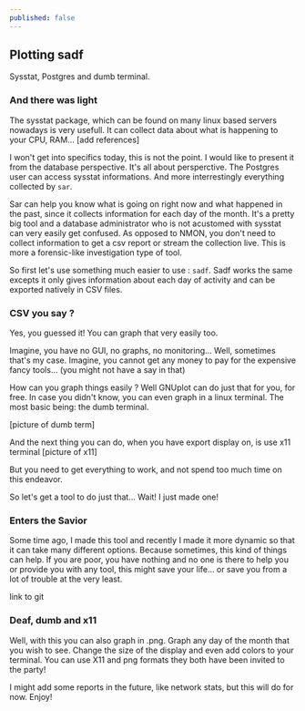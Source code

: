 ```yaml
---
published: false
---
```

## Plotting sadf

Sysstat, Postgres and dumb terminal.  

### And there was light

The sysstat package, which can be found on many linux based servers nowadays is very usefull. 
It can collect data about what is happening to your CPU, RAM... [add references]

I won't get into specifics today, this is not the point. I would like to present it from the database perspective. It's all about persperctive. The Postgres user can access sysstat informations. And more interrestingly everything collected by `sar`. 

Sar can help you know what is going on right now and what happened in the past, since it collects information for each day of the month. It's a pretty big tool and a database administrator who is not acustomed with sysstat can very easily get confused. As opposed to NMON, you don't need to collect information to get a csv report or stream the collection live. This is more a forensic-like investigation type of tool.

So first let's use something much easier to use : `sadf`. Sadf works the same excepts it only gives information about each day of activity and can be exported natively in CSV files. 

### CSV you say ? 

Yes, you guessed it! You can graph that very easily too.

Imagine, you have no GUI, no graphs, no monitoring... Well, sometimes that's my case. 
Imagine, you cannot get any money to pay for the expensive fancy tools... (you might not have a say in that)

How can you graph things easily ? Well GNUplot can do just that for you, for free.
In case you didn't know, you can even graph in a linux terminal. 
The most basic being: the dumb terminal. 

[picture of dumb term]

And the next thing you can do, when you have export display on, is use x11 terminal
[picture of x11]

But you need to get everything to work, and not spend too much time on this endeavor. 

So let's get a tool to do just that... Wait! I just made one! 


### Enters the Savior

Some time ago, I made this tool and recently I made it more dynamic so that it can take many different options. Because sometimes, this kind of things can help. 
If you are poor, you have nothing and no one is there to help you or provide you with any tool, this might save your life... or save you from a lot of trouble at the very least.

link to git

### Deaf, dumb and x11

Well, with this you can also graph in .png. Graph any day of the month that you wish to see. 
Change the size of the display and even add colors to your terminal.
You can use X11 and png formats they both have been invited to the party!

I might add some reports in the future, like network stats, but this will do for now.
Enjoy!

